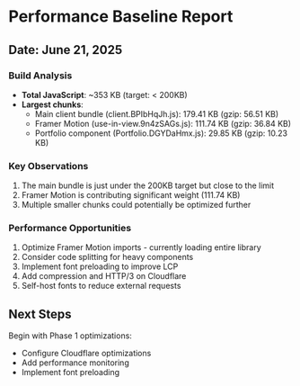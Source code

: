 # Performance Baseline Report

## Date: June 21, 2025

### Build Analysis
- **Total JavaScript**: ~353 KB (target: < 200KB)
- **Largest chunks**:
  - Main client bundle (client.BPIbHqJh.js): 179.41 KB (gzip: 56.51 KB)
  - Framer Motion (use-in-view.9n4zSAGs.js): 111.74 KB (gzip: 36.84 KB)
  - Portfolio component (Portfolio.DGYDaHmx.js): 29.85 KB (gzip: 10.23 KB)

### Key Observations
1. The main bundle is just under the 200KB target but close to the limit
2. Framer Motion is contributing significant weight (111.74 KB)
3. Multiple smaller chunks could potentially be optimized further

### Performance Opportunities
1. Optimize Framer Motion imports - currently loading entire library
2. Consider code splitting for heavy components
3. Implement font preloading to improve LCP
4. Add compression and HTTP/3 on Cloudflare
5. Self-host fonts to reduce external requests

## Next Steps
Begin with Phase 1 optimizations:
- Configure Cloudflare optimizations
- Add performance monitoring
- Implement font preloading